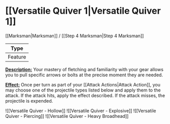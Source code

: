 # [[Versatile Quiver 1|Versatile Quiver 1]]
[[Marksman|Marksman]] / [[Step 4 Marksman|Step 4 Marksman]]

| Type | 
| --- |
| Feature | 

<u>**Description:**</u> Your mastery of fletching and familiarity with your gear allows you to pull specific arrows or bolts at the precise moment they are needed.

<u>**Effect:**</u> Once per turn as part of your [[Attack Actions|Attack Action]], you may choose one of the projectile types listed below and apply them to the attack. If the attack hits, apply the effect described. If the attack misses, the projectile is expended.

![[Versatile Quiver - Hollow]]
![[Versatile Quiver - Explosive]]
![[Versatile Quiver - Piercing]]
![[Versatile Quiver - Heavy Broadhead]]

